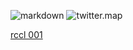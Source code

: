 
![markdown](https://storage.googleapis.com/root-proposal-1246/REGION/rccl-twitter-experiment-maps-1.png)
![twitter.map](https://storage.googleapis.com/root-proposal-1246/REGION/region-map1.png)

[rccl 001](https://storage.googleapis.com/root-proposal-1246/REGION/rccl-twitter-experiment-maps.html)
